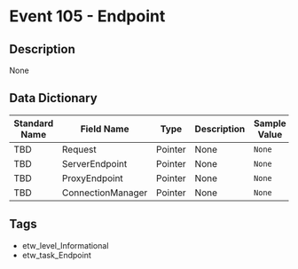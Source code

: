 # Event 105 - Endpoint

## Description
None

## Data Dictionary
|Standard Name|Field Name|Type|Description|Sample Value|
|---|---|---|---|---|
|TBD|Request|Pointer|None|`None`|
|TBD|ServerEndpoint|Pointer|None|`None`|
|TBD|ProxyEndpoint|Pointer|None|`None`|
|TBD|ConnectionManager|Pointer|None|`None`|

## Tags
* etw_level_Informational
* etw_task_Endpoint